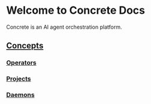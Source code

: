 # Welcome to Concrete Docs

Concrete is an AI agent orchestration platform.

## [Concepts](concepts.md)  

### [Operators](operators.md)

### [Projects](projects.md)

### [Daemons](daemons.md)
